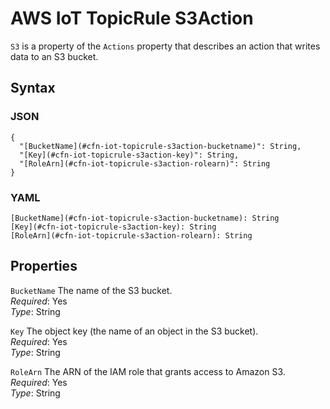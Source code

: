 # AWS IoT TopicRule S3Action<a name="aws-properties-iot-topicrule-s3action"></a>

`S3` is a property of the `Actions` property that describes an action that writes data to an S3 bucket\.

## Syntax<a name="w13ab1c21c10d162c39c75b5"></a>

### JSON<a name="aws-properties-iot-topicrule-s3action-syntax.json"></a>

```
{
  "[BucketName](#cfn-iot-topicrule-s3action-bucketname)": String,
  "[Key](#cfn-iot-topicrule-s3action-key)": String,
  "[RoleArn](#cfn-iot-topicrule-s3action-rolearn)": String
}
```

### YAML<a name="aws-properties-iot-topicrule-s3action-syntax.yaml"></a>

```
[BucketName](#cfn-iot-topicrule-s3action-bucketname): String
[Key](#cfn-iot-topicrule-s3action-key): String
[RoleArn](#cfn-iot-topicrule-s3action-rolearn): String
```

## Properties<a name="w13ab1c21c10d162c39c75b7"></a>

`BucketName`  <a name="cfn-iot-topicrule-s3action-bucketname"></a>
The name of the S3 bucket\.  
*Required*: Yes  
*Type*: String

`Key`  <a name="cfn-iot-topicrule-s3action-key"></a>
The object key \(the name of an object in the S3 bucket\)\.  
*Required*: Yes  
*Type*: String

`RoleArn`  <a name="cfn-iot-topicrule-s3action-rolearn"></a>
The ARN of the IAM role that grants access to Amazon S3\.  
*Required*: Yes  
*Type*: String
